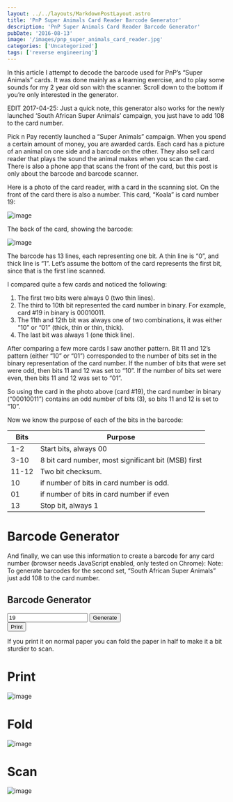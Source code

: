 ```yaml
---
layout: ../../layouts/MarkdownPostLayout.astro
title: 'PnP Super Animals Card Reader Barcode Generator'
description: 'PnP Super Animals Card Reader Barcode Generator'
pubDate: '2016-08-13'
image: '/images/pnp_super_animals_card_reader.jpg'
categories: ['Uncategorized']
tags: ['reverse engineering']
---
```


In this article I attempt to decode the barcode used for PnP’s “Super
Animals” cards. It was done mainly as a learning exercise, and to play
some sounds for my 2 year old son with the scanner. Scroll down to the
bottom if you’re only interested in the generator.

EDIT 2017-04-25: Just a quick note, this generator also works for the
newly launched ‘South African Super Animals’ campaign, you just have to
add 108 to the card number.

Pick n Pay recently launched a “Super Animals” campaign. When you spend
a certain amount of money, you are awarded cards. Each card has a
picture of an animal on one side and a barcode on the other. They also
sell card reader that plays the sound the animal makes when you scan the
card. There is also a phone app that scans the front of the card, but
this post is only about the barcode and barcode scanner.

Here is a photo of the card reader, with a card in the scanning slot. On
the front of the card there is also a number. This card, “Koala” is card
number 19:

![image](/images/pnp_super_animals_card_reader.jpg)

The back of the card, showing the barcode:

![image](/images/pnp_super_animals_card.jpg)

The barcode has 13 lines, each representing one bit. A thin line is “0”,
and thick line is “1”. Let’s assume the bottom of the card represents
the first bit, since that is the first line scanned.

I compared quite a few cards and noticed the following:

1.  The first two bits were always 0 (two thin lines).
2.  The third to 10th bit represented the card number in binary. For
    example, card \#19 in binary is 00010011.
3.  The 11th and 12th bit was always one of two combinations, it was
    either “10” or “01” (thick, thin or thin, thick).
4.  The last bit was always 1 (one thick line).

After comparing a few more cards I saw another pattern. Bit 11 and 12’s
pattern (either “10” or “01”) corresponded to the number of bits set in
the binary representation of the card number. If the number of bits that
were set were odd, then bits 11 and 12 was set to “10”. If the number of
bits set were even, then bits 11 and 12 was set to “01”.

So using the card in the photo above (card \#19), the card number in
binary (“00010011”) contains an odd number of bits (3), so bits 11 and
12 is set to “10”.

Now we know the purpose of each of the bits in the barcode:

| Bits  | Purpose                                             |
|-------|-----------------------------------------------------|
| 1-2   | Start bits, always 00                               |
| 3-10  | 8 bit card number, most significant bit (MSB) first |
| 11-12 | Two bit checksum.                                   |
| 10    | if number of bits in card number is odd.            |
| 01    | if number of bits in card number if even            |
| 13    | Stop bit, always 1                                  |

# Barcode Generator

And finally, we can use this information to create a barcode for any
card number (browser needs JavaScript enabled, only tested on Chrome):
Note: To generate barcodes for the second set, “South African Super
Animals” just add 108 to the card number.





<script src="/projects/pnp_barcode_generator/jquery.min.js"></script>

<div class="max-w-md mx-auto bg-white dark:bg-gray-800 p-6 rounded-lg shadow-md">
<h2 class="text-lg font-semibold text-gray-900 dark:text-gray-100 mb-4">Barcode Generator</h2>

<div class="flex space-x-3">
<input id="card_number" type="number" value="19" class="w-full p-2 border border-gray-300 dark:border-gray-600 rounded-md bg-gray-100 dark:bg-gray-700 text-gray-800 dark:text-gray-200 focus:ring-2 focus:ring-blue-500 focus:outline-none" />
<button id="setBarCode"  class="px-4 py-2 bg-blue-600 text-white rounded-md shadow hover:bg-blue-700 transition">Generate</button>
</div>
<div class="mt-4 flex flex-col items-center">
<canvas id="canvas" width="300" height="120" class="border border-gray-300 dark:border-gray-600 rounded-lg bg-white"></canvas>
<button id="printCard" class="mt-4 px-4 py-2 bg-gray-600 text-white rounded-md shadow hover:bg-gray-700 transition">Print</button>
</div>
</div>

<script src="/projects/pnp_barcode_generator/super_animals_barcode_generator.js"></script>



If you print it on normal paper you can fold the paper in half to make
it a bit sturdier to scan.

# Print

![image](/images/super_animals_print_1r.jpg)

# Fold

![image](/images/super_animals_print_2r.jpg)

# Scan

![image](/images/super_animals_print_3r.jpg)
